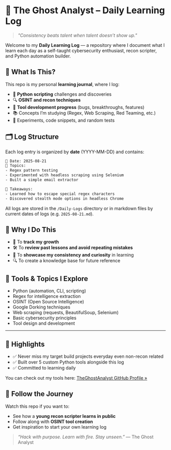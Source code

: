 # 📓 The Ghost Analyst – Daily Learning Log

> _"Consistency beats talent when talent doesn’t show up."_  

Welcome to my **Daily Learning Log** — a repository where I document what I learn each day as a self-taught cybersecurity enthusiast, recon scripter, and Python automation builder.


## 🧠 What Is This?

This repo is my personal **learning journal**, where I log:

- 🐍 **Python scripting** challenges and discoveries  
- 🔍 **OSINT and recon techniques**  
- 🧰 **Tool development progress** (bugs, breakthroughs, features)  
- 📚 Concepts I’m studying (Regex, Web Scraping, Red Teaming, etc.)
- 🧪 Experiments, code snippets, and random tests



## 🗂️ Log Structure

Each log entry is organized by **date** (YYYY-MM-DD) and contains:

```bash
📅 Date: 2025-08-21
📌 Topics:
- Regex pattern testing
- Experimented with headless scraping using Selenium
- Built a simple email extractor

🧠 Takeaways:
- Learned how to escape special regex characters
- Discovered stealth mode options in headless Chrome
````

All logs are stored in the `/Daily-Logs` directory or in markdown files by current dates of logs (e.g. `2025-08-21.md`).



## 🚀 Why I Do This

* 🔁 To **track my growth**
* 🛠️ To **review past lessons and avoid repeating mistakes**
* 📢 To **showcase my consistency and curiosity** in learning
* 🔍 To create a knowledge base for future reference


## 🧩 Tools & Topics I Explore

* Python (automation, CLI, scripting)
* Regex for intelligence extraction
* OSINT (Open Source Intelligence)
* Google Dorking techniques
* Web scraping (requests, BeautifulSoup, Selenium)
* Basic cybersecurity principles
* Tool design and development

---

## 📌 Highlights

* ✅ Never miss my target build projects everyday even non-recon related
* ✅ Built over 5 custom Python tools alongside this log
* ✅ Committed to learning daily

You can check out my tools here: [TheGhostAnalyst GitHub Profile »](https://github.com/TheGhostAnalyst)



## 🌱 Follow the Journey

Watch this repo if you want to:

* See how a **young recon scripter learns in public**
* Follow along with **OSINT tool creation**
* Get inspiration to start your own learning log



> *“Hack with purpose. Learn with fire. Stay unseen.”*
> — The Ghost Analyst



